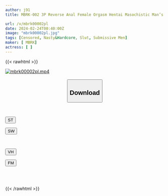 ```yaml
---
author: j91
title: MBRK-002 3P Reverse Anal Female Orgasm Hentai Masochistic Man’s Brain Iki Masochist Ejaculation Orgasm Hell Perversion

url: /v/mbrk00002pl
date: 2024-02-24T00:40:00Z
image: "mbrk00002pl.jpg"
tags: [Censored, Nasty&Hardcore, Slut, Submissive Men]
maker: [ MBRK]
actress: [ ]
---
```



{{< rawhtml >}}

<div class="video" data-videoid="lxWlMlXGwAH7Kr6">
    <a href="javascript:;">
        <img src="/v/mbrk00002pl/mbrk00002pl.jpg" width="WIDTH" height="HEIGHT" alt="mbrk00002pl.mp4" loading="lazy">
    </a>
</div>

<script type="text/javascript" src="https://j91.asia/asset/on-demand-st.js"></script>

<br>
  <link rel="stylesheet" href="https://j91.asia/asset/bs5.css">
  
  <center>
  <button class="btn btn-primary" type="button" data-bs-toggle="collapse" data-bs-target=".multi-collapse" aria-expanded="false" aria-controls="multiCollapseExample1 multiCollapseExample2"><h2>Download</h2></button></center>
</p>
<div class="row">
  <div class="col">
    <div class="collapse multi-collapse" id="multiCollapseExample1">
      <div class="card card-body">
	      	      <br>
<div class="buttons">  
<p><a href="https://streamtape.to/v/lxWlMlXGwAH7Kr6" target="_blank"><button class="btn-hover color-3"><i class="fa fa-download"></i> ST</button></a></p>
<p><a href="https://cdnwish.com/t7nz85nm0rza" target="_blank"><button class="btn-hover color-2"><i class="fa fa-download"></i> SW</button></a></p></div>
    </div>
  </div>
</div>
  <div class="col">
    <div class="collapse multi-collapse" id="multiCollapseExample2">
      <div class="card card-body">
	      <br>
<div class="buttons">
<p><a href="https://vidhidepro.com/f/ikynj3o2givu"><button class="btn-hover color-9"><i class="fa fa-download"></i> VH</button></a></p>
<p><a href="https://filemoon.sx/d/ira4jqbicbbe"><button class="btn-hover color-8"><i class="fa fa-download"></i> FM</button></a></p></div>
<br><br>
      </div>
    </div>
  </div>
</div>

{{< /rawhtml >}}